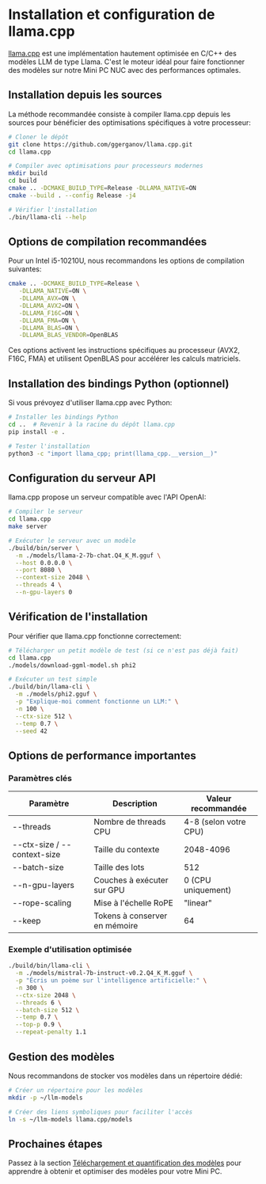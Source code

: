 # Installation et configuration de llama.cpp

[llama.cpp](https://github.com/ggerganov/llama.cpp) est une implémentation hautement optimisée en C/C++ des modèles LLM de type Llama. C'est le moteur idéal pour faire fonctionner des modèles sur notre Mini PC NUC avec des performances optimales.

## Installation depuis les sources

La méthode recommandée consiste à compiler llama.cpp depuis les sources pour bénéficier des optimisations spécifiques à votre processeur:

```bash
# Cloner le dépôt
git clone https://github.com/ggerganov/llama.cpp.git
cd llama.cpp

# Compiler avec optimisations pour processeurs modernes
mkdir build
cd build
cmake .. -DCMAKE_BUILD_TYPE=Release -DLLAMA_NATIVE=ON
cmake --build . --config Release -j4

# Vérifier l'installation
./bin/llama-cli --help
```

## Options de compilation recommandées

Pour un Intel i5-10210U, nous recommandons les options de compilation suivantes:

```bash
cmake .. -DCMAKE_BUILD_TYPE=Release \
   -DLLAMA_NATIVE=ON \
   -DLLAMA_AVX=ON \
   -DLLAMA_AVX2=ON \
   -DLLAMA_F16C=ON \
   -DLLAMA_FMA=ON \
   -DLLAMA_BLAS=ON \
   -DLLAMA_BLAS_VENDOR=OpenBLAS
```

Ces options activent les instructions spécifiques au processeur (AVX2, F16C, FMA) et utilisent OpenBLAS pour accélérer les calculs matriciels.

## Installation des bindings Python (optionnel)

Si vous prévoyez d'utiliser llama.cpp avec Python:

```bash
# Installer les bindings Python
cd ..  # Revenir à la racine du dépôt llama.cpp
pip install -e .

# Tester l'installation
python3 -c "import llama_cpp; print(llama_cpp.__version__)"
```

## Configuration du serveur API

llama.cpp propose un serveur compatible avec l'API OpenAI:

```bash
# Compiler le serveur
cd llama.cpp
make server

# Exécuter le serveur avec un modèle
./build/bin/server \
  -m ./models/llama-2-7b-chat.Q4_K_M.gguf \
  --host 0.0.0.0 \
  --port 8080 \
  --context-size 2048 \
  --threads 4 \
  --n-gpu-layers 0
```

## Vérification de l'installation

Pour vérifier que llama.cpp fonctionne correctement:

```bash
# Télécharger un petit modèle de test (si ce n'est pas déjà fait)
cd llama.cpp
./models/download-ggml-model.sh phi2

# Exécuter un test simple
./build/bin/llama-cli \
  -m ./models/phi2.gguf \
  -p "Explique-moi comment fonctionne un LLM:" \
  -n 100 \
  --ctx-size 512 \
  --temp 0.7 \
  --seed 42
```

## Options de performance importantes

### Paramètres clés

| Paramètre | Description | Valeur recommandée |
|-----------|-------------|-------------------|
| --threads | Nombre de threads CPU | 4-8 (selon votre CPU) |
| --ctx-size / --context-size | Taille du contexte | 2048-4096 |
| --batch-size | Taille des lots | 512 |
| --n-gpu-layers | Couches à exécuter sur GPU | 0 (CPU uniquement) |
| --rope-scaling | Mise à l'échelle RoPE | "linear" |
| --keep | Tokens à conserver en mémoire | 64 |

### Exemple d'utilisation optimisée

```bash
./build/bin/llama-cli \
  -m ./models/mistral-7b-instruct-v0.2.Q4_K_M.gguf \
  -p "Écris un poème sur l'intelligence artificielle:" \
  -n 300 \
  --ctx-size 2048 \
  --threads 6 \
  --batch-size 512 \
  --temp 0.7 \
  --top-p 0.9 \
  --repeat-penalty 1.1
```

## Gestion des modèles

Nous recommandons de stocker vos modèles dans un répertoire dédié:

```bash
# Créer un répertoire pour les modèles
mkdir -p ~/llm-models

# Créer des liens symboliques pour faciliter l'accès
ln -s ~/llm-models llama.cpp/models
```

## Prochaines étapes

Passez à la section [Téléchargement et quantification des modèles](models.md) pour apprendre à obtenir et optimiser des modèles pour votre Mini PC.